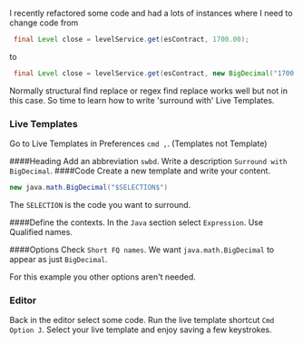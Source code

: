  I recently refactored some code and had a lots of instances where I need to change code from
```java
 final Level close = levelService.get(esContract, 1700.00);
```
to
```java
 final Level close = levelService.get(esContract, new BigDecimal("1700.00"));
```

Normally structural find replace or regex find replace works well but not in this case. So time to learn how to write 'surround with' Live Templates.
### Live Templates
Go to Live Templates in Preferences `cmd ,`.  (Templates not Template)

####Heading
Add an abbreviation `swbd`.
Write a description `Surround with BigDecimal`.
####Code
Create a new template and write your content.
```java
new java.math.BigDecimal("$SELECTION$")
```

The `SELECTION` is the code you want to surround.

####Define the contexts.
In the `Java` section select `Expression`.
Use Qualified names.

####Options
Check `Short FQ names`. We want `java.math.BigDecimal` to appear as just `BigDecimal`.

For this example you other options aren't needed.
### Editor
Back in the editor select some code. Run the live template shortcut `Cmd Option J`. 
Select your live template and enjoy saving a few keystrokes.
